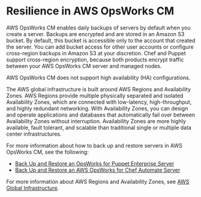 # Resilience in AWS OpsWorks CM<a name="disaster-recovery-resiliency-opscm"></a>

AWS OpsWorks CM enables daily backups of servers by default when you create a server\. Backups are encrypted and are stored in an Amazon S3 bucket\. By default, this bucket is accessible only to the account that created the server\. You can add bucket access for other user accounts or configure cross\-region backups in Amazon S3 at your discretion\. Chef and Puppet support cross\-region encryption, because both products encrypt traffic between your AWS OpsWorks CM server and managed nodes\.

AWS OpsWorks CM does not support high availability \(HA\) configurations\.

The AWS global infrastructure is built around AWS Regions and Availability Zones\. AWS Regions provide multiple physically separated and isolated Availability Zones, which are connected with low\-latency, high\-throughput, and highly redundant networking\. With Availability Zones, you can design and operate applications and databases that automatically fail over between Availability Zones without interruption\. Availability Zones are more highly available, fault tolerant, and scalable than traditional single or multiple data center infrastructures\. 

For more information about how to back up and restore servers in AWS OpsWorks CM, see the following:
+ [Back Up and Restore an OpsWorks for Puppet Enterprise Server](opspup-backup-restore.md)
+ [Back Up and Restore an AWS OpsWorks for Chef Automate Server](opscm-backup-restore.md)

For more information about AWS Regions and Availability Zones, see [AWS Global Infrastructure](http://aws.amazon.com/about-aws/global-infrastructure/)\.